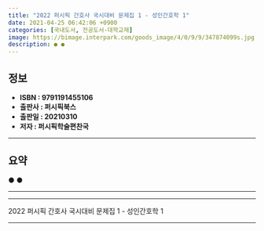 ```yaml
---
title: "2022 퍼시픽 간호사 국시대비 문제집 1 - 성인간호학 1"
date: 2021-04-25 06:42:06 +0900
categories: [국내도서, 전공도서-대학교재]
image: https://bimage.interpark.com/goods_image/4/0/9/9/347874099s.jpg
description: ● ●
---
```


## **정보**

- **ISBN : 9791191455106**
- **출판사 : 퍼시픽북스**
- **출판일 : 20210310**
- **저자 : 퍼시픽학술편찬국**

------



## **요약**

●  ●  

------



------


2022 퍼시픽 간호사 국시대비 문제집 1 - 성인간호학 1 

------


